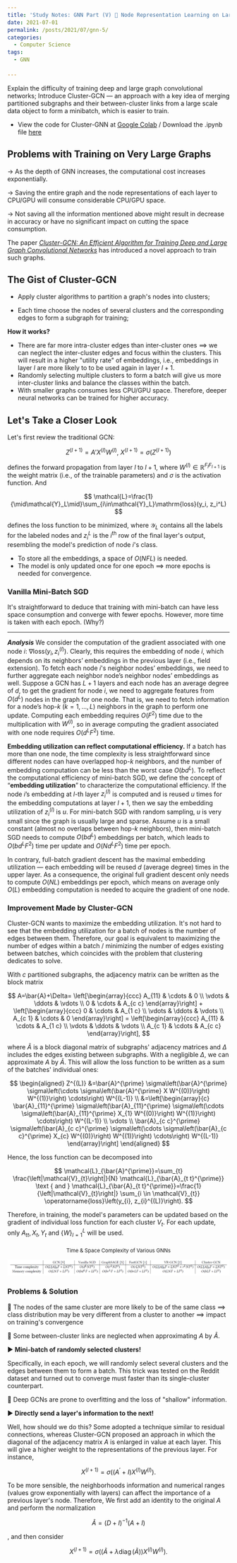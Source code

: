```yaml
---
title: 'Study Notes: GNN Part (V) 🌲 Node Representation Learning on Large Graphs'
date: 2021-07-01
permalink: /posts/2021/07/gnn-5/
categories:
  - Computer Science
tags:
  - GNN

---
```


Explain the difficulty of training deep and large graph convolutional networks; Introduce Cluster-GCN — an approach with a key idea of merging partitioned subgraphs and their between-cluster links from a large scale data object to form a minibatch, which is easier to train. 

- View the code for Cluster-GNN at [Google Colab](https://colab.research.google.com/drive/1M1IHqbC6WmC1CxAzCRM_xEyeNLClk_xV?usp=sharing) / Download the .ipynb file [here](https://wwwcielwww.github.io/files/Cluster_GCN.ipynb)

## Problems with Training on Very Large Graphs

$\to$ As the depth of GNN increases, the computational cost increases exponentially.

$\to$ Saving the entire graph and the node representations of each layer to CPU/GPU will consume considerable CPU/GPU space.

$\to$ Not saving all the information mentioned above might result in decrease in accuracy or have no significant impact on cutting the space consumption.

The paper [*Cluster-GCN: An Efficient Algorithm for Training Deep and Large Graph Convolutional Networks*](https://arxiv.org/abs/1905.07953)  has introduced a novel approach to train such graphs. 

## The Gist of Cluster-GCN

- Apply cluster algorithms to partition a graph's nodes into clusters;

- Each time choose the nodes of several clusters and the corresponding edges to form a subgraph for training;

**How it works?**

- There are far more intra-cluster edges than inter-cluster ones $\implies$ we can neglect the inter-cluster edges and focus within the clusters. This will  result in a higher "utility rate" of embeddings, i.e., embeddings in layer $l$  are more likely to to be used again in layer $l+1$.
- Randomly selecting multiple clusters to form a batch will give us more inter-cluster links and balance the classes within the batch.
- With smaller graphs consumes less CPU/GPU space. Therefore, deeper neural networks can be trained for higher accuracy.

## Let's Take a Closer Look 

Let's first review the traditional GCN:

$$
Z^{(l+1)} = A'X^{(l)}W^{(l)}, \ X^{(l+1)} = \sigma(Z^{(l+1)})
$$

defines the forward propagation from layer $l$ to $l+1$, where $W^{(l)}\in\mathbb{R}^{F_lF_{l+1}}$ is the weight matrix (i.e., of the trainable parameters) and $\sigma$ is the activation function. And

$$
\mathcal{L}=\frac{1}{\mid\mathcal{Y}_L\mid}\sum_{i\in\mathcal{Y}_L}\mathrm{loss}(y_i, z_i^L)
$$

defines the loss function to be minimized, where $\mathcal{Y}_L$ contains all the labels for the labeled nodes and $z^L_i$ is the $i^\mathrm{th}$ row of the final layer's output, resembling the model's prediction of node $i$'s class. 

- To store all the embeddings, a space of $O(NFL)$ is needed.
- The model is only updated once for one epoch $\implies$ more epochs is needed for convergence.

### Vanilla Mini-Batch SGD

It's straightforward to deduce that training with mini-batch can have less space consumption and converge with fewer epochs. However, more time is taken with each epoch. (Why?)

---

***Analysis***  We consider the computation of the gradient associated with
one node $i$: $\nabla\mathrm{loss}(y_i, z_i^{(l)})$. Clearly, this requires the embedding of node $i$, which depends on its neighbors’ embeddings in the previous layer (i.e., field extension). To fetch each node $i$'s neighbor nodes’ embeddings, we need to further aggregate each neighbor node’s neighbor nodes’ embeddings as well. Suppose a GCN has $L + 1$ layers and each node has an average degree of $d$, to get the gradient for node $i$, we need to aggregate features from $O(d^L)$ nodes in the graph for one node. That is, we need to fetch information for a node’s hop-$k \ (k = 1, \dots , L)$ neighbors in the graph to perform one update. Computing each embedding requires $O(F^2)$ time due to the multiplication with $W^{(l)}$, so in average computing the gradient associated with one node requires $O(d^LF^2)$ time.

**Embedding utilization can reflect computational efficiency.** If a batch has more than one node, the time complexity is less straightforward since different nodes can have overlapped hop-$k$ neighbors, and the number of embedding computation can be less than the worst case $O(bd^L)$. To reflect the computational efficiency of mini-batch SGD, we define the concept of “**embedding utilization**” to characterize the computational efficiency. If the node $i$’s embedding at $l$-th layer $z_i^{(l)}$ is computed and is reused $u$ times for the embedding computations at layer $l + 1$, then we say the embedding utilization of $z_i^{(l)}$ is $u$. For mini-batch SGD with random sampling, $u$ is very small since the graph is usually large and sparse. Assume $u$ is a small constant (almost no overlaps between hop-$k$ neighbors), then mini-batch
SGD needs to compute  $O(bd^L)$ embeddings per batch, which leads
to  $O(bd^LF^2)$  time per update and $O(Nd^LF^2)$ time per epoch.

In contrary, full-batch gradient descent has the maximal embedding utilization — each embedding will be reused $d$ (average degree) times in the upper layer. As a consequence, the original full gradient descent only needs to compute $O(NL)$ embeddings per epoch, which means on average only $O(L)$ embedding computation is needed to acquire the gradient of one node.

### Improvement Made by Cluster-GCN

Cluster-GCN wants to maximize the embedding utilization. It's not hard to see that the embedding utilization for a batch of nodes is the number of edges between them. Therefore, our goal is equivalent to maximizing the number of edges within a batch / minimizing the number of edges existing between batches, which coincides with the problem that clustering dedicates to solve. 

With $c$ partitioned subgraphs, the adjacency matrix can be written as the block matrix

$$
A=\bar{A}+\Delta=
\left[\begin{array}{ccc}
A_{11} & \cdots & 0 \\
\vdots & \ddots & \vdots \\
0 & \cdots & A_{c c}
\end{array}\right] + \left[\begin{array}{ccc}
0 & \cdots & A_{1 c} \\
\vdots & \ddots & \vdots \\
A_{c 1} & \cdots & 0
\end{array}\right] =
\left[\begin{array}{ccc}
A_{11} & \cdots & A_{1 c} \\
\vdots & \ddots & \vdots \\
A_{c 1} & \cdots & A_{c c}
\end{array}\right],
$$

where $\tilde{A}$ is a block diagonal matrix of subgraphs' adjacency matrices and $\Delta$ includes the edges existing between subgraphs. With a negligible $\Delta$, we can approximate $A$ by $\tilde{A}$. This will allow the loss function to be written as a sum of the batches' individual ones:

$$
\begin{aligned}
Z^{(L)} &=\bar{A}^{\prime} \sigma\left(\bar{A}^{\prime} \sigma\left(\cdots \sigma\left(\bar{A}^{\prime} X W^{(0)}\right) W^{(1)}\right) \cdots\right) W^{(L-1)} \\
&=\left[\begin{array}{c}
\bar{A}_{11}^{\prime} \sigma\left(\bar{A}_{11}^{\prime} \sigma\left(\cdots \sigma\left(\bar{A}_{11}^{\prime} X_{1} W^{(0)}\right) W^{(1)}\right) \cdots\right) W^{(L-1)} \\
\vdots \\
\bar{A}_{c c}^{\prime} \sigma\left(\bar{A}_{c c}^{\prime} \sigma\left(\cdots \sigma\left(\bar{A}_{c c}^{\prime} X_{c} W^{(0)}\right) W^{(1)}\right) \cdots\right) W^{(L-1)}
\end{array}\right]
\end{aligned}
$$

Hence, the loss function can be decomposed into

$$
\mathcal{L}_{\bar{A}^{\prime}}=\sum_{t} \frac{\left|\mathcal{V}_{t}\right|}{N} \mathcal{L}_{\bar{A}_{t t}^{\prime}} \text { and } \mathcal{L}_{\bar{A}_{t t}^{\prime}}=\frac{1}{\left|\mathcal{V}_{t}\right|} \sum_{i \in \mathcal{V}_{t}} \operatorname{loss}\left(y_{i}, z_{i}^{(L)}\right).
$$

Therefore, in training, the model's parameters can be updated based on the gradient of individual loss function for each cluster $V_t$. For each update, only $A_{tt}, X_t, Y_t$ and $\{W\}^L_{l=1}$ will be used.

<center><sub>Time & Space Complexity of Various GNNs</sub></center>

![](/assets/img/time-space-complexity.png)

### Problems & Solution

🙅 The nodes of the same cluster are more likely to be of the same class $\implies$ class distribution may be very different from a cluster to another $\implies$ impact on training's convergence

🙅 Some between-cluster links are neglected when approximating $A$ by $\tilde{A}$.

▶️ **Mini-batch of randomly selected clusters!**

Specifically, in each epoch, we will randomly select several clusters and the edges between them to form a batch. This trick was tested on the Reddit dataset and turned out to converge must faster than its single-cluster counterpart. 

🙅 Deep GCNs are prone to overfitting and the loss of "shallow" information. 

▶️ **Directly send a layer's information to the next!**

Well, how should we do this? Some adopted a technique similar to residual connections, whereas Cluster-GCN proposed an approach in which the diagonal of the adjacency matrix $A$ is enlarged in value at each layer. This will give a higher weight to the representations of the previous layer. For instance,

$$
X^{(l+1)}=\sigma\left(\left(A^{\prime}+I\right) X^{(l)} W^{(l)}\right).
$$

To be more sensible, the neighborhoods information and numerical ranges (values grow exponentially with layers) can affect the importance of a previous layer's node. Therefore, We first add an identity to the original $A$ and perform the normalization

$$
\tilde{A}=(D+I)^{-1}(A+I)
$$

, and then consider

$$
X^{(l+1)}=\sigma\left((\tilde{A}+\lambda \operatorname{diag}(\tilde{A})) X^{(l)} W^{(l)}\right).
$$